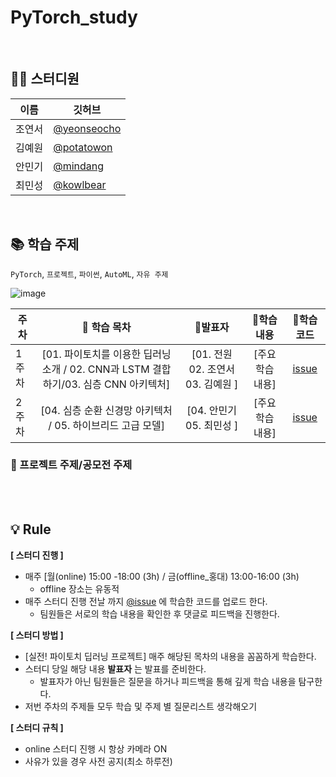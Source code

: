 # PyTorch_study

<br/>

## 👨‍💻 스터디원
|이름|깃허브|
|------|---|
|조연서|[@yeonseocho](https://github.com/yeonseocho)|
|김예원|[@potatowon](https://github.com/potatowon)|
|안민기|[@mindang](https://github.com/mindang)|
|최민성|[@kowlbear](https://github.com/kowlbear)|

<br/>

## 📚 학습 주제
`PyTorch`, `프로젝트`, `파이썬`, `AutoML`, `자유 주제`


![image](https://github.com/yeonseocho/PyTorch_study/assets/103731501/1b82f378-a4bf-4bd5-8b08-4b53cd4f9ea9)




|주차  |📌 학습 목차|📌발표자 |📌학습 내용 |📌학습 코드 |
|--------|:--------:|:---------:|:-----------:|:------:|
|1주차  |[01. 파이토치를 이용한 딥러닝 소개 / 02. CNN과 LSTM 결합하기/03. 심층 CNN 아키텍처]|[01. 전원 02. 조연서 03. 김예원  ]|[주요 학습 내용]|[issue](이슈이동주소)|
|2주차  |[04. 심층 순환 신경망 아키텍처 / 05. 하이브리드 고급 모델]|[04. 안민기 05. 최민성  ]|[주요 학습 내용]|[issue](이슈이동주소)

### 📌 프로젝트 주제/공모전 주제



<br/>



<br/>

## 💡 Rule

**[ 스터디 진행 ]**
- 매주 [월(online) 15:00 -18:00 (3h) / 금(offline_홍대) 13:00-16:00 (3h)
    - offline 장소는 유동적
- 매주 스터디 진행 전날 까지 [@issue](https://github.com/yeonseocho/PyTorch_study/issues) 에 학습한 코드를 업로드 한다.
    - 팀원들은 서로의 학습 내용을 확인한 후 댓글로 피드백을 진행한다.

**[ 스터디 방법 ]**
- [실전! 파이토치 딥러닝 프로젝트] 매주 해당된 목차의 내용을 꼼꼼하게 학습한다.
- 스터디 당일 해당 내용 **발표자** 는 발표를 준비한다.
    - 발표자가 아닌 팀원들은 질문을 하거나 피드백을 통해 깊게 학습 내용을 탐구한다.
- 저번 주차의 주제들 모두 학습 및 주제 별 질문리스트 생각해오기

**[ 스터디 규칙 ]**
- online 스터디 진행 시 항상 카메라 ON
- 사유가 있을 경우 사전 공지(최소 하루전)

